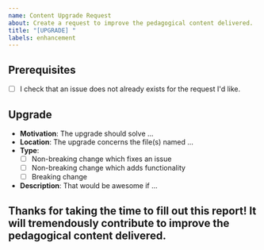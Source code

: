 ```yaml
---
name: Content Upgrade Request
about: Create a request to improve the pedagogical content delivered.
title: "[UPGRADE] "
labels: enhancement
---
```


<!-- This report guides you to ask for upgrades (such as layout refacto, translations, ...). 
To avoid any confusion, please fill one report per upgrade. 
You can erase any parts of this template not applicable to your issue. 
You can/should preview your issue before submitting it.-->


## Prerequisites
<!--Follow this checklist before filing any issue. (Put an `x` in all the boxes that apply.)-->
* [ ] I check that an issue does not already exists for the request I'd like.


## Upgrade

- **Motivation**: The upgrade should solve ...
- **Location**: The upgrade concerns the file(s) named ...
- **Type**:
  - [ ] Non-breaking change which fixes an issue
  - [ ] Non-breaking change which adds functionality
  - [ ] Breaking change
- **Description**: That would be awesome if ...

## Thanks for taking the time to fill out this report! It will tremendously contribute to improve the pedagogical content delivered.
